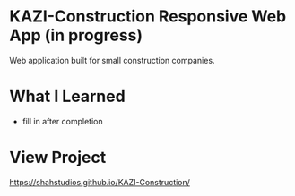 # KAZI-Construction Responsive Web App (in progress)
Web application built for small construction companies.

# What I Learned
* fill in after completion 

# View Project
https://shahstudios.github.io/KAZI-Construction/
